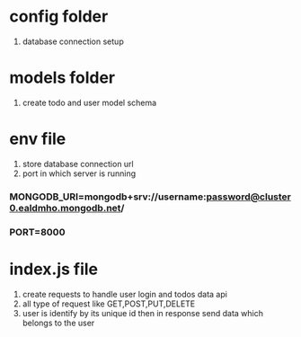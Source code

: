 # config folder

1. database connection setup

# models folder

1. create todo and user model schema

# env file

1. store database connection url
2. port in which server is running

### MONGODB_URI=mongodb+srv://username:password@cluster0.ealdmho.mongodb.net/

### PORT=8000

# index.js file

1. create requests to handle user login and todos data api
2. all type of request like GET,POST,PUT,DELETE
3. user is identify by its unique id then in response send data which belongs to the user
